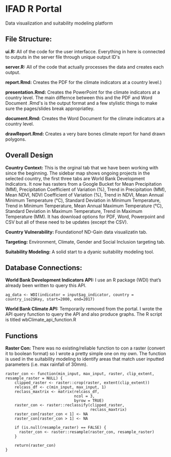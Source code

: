 # IFAD R Portal
Data visualization and suitability modeling platform

## File Structure:

**ui.R:** All of the code for the user interfacce. Everything in here is connected to outputs in the server file 
through unique output ID's

**server.R:** All of the code that actually processes the data and creates each output.

**report.Rmd:** Creates the PDF for the climate indicators at a country level.)

**presentation.Rmd:** Creates the PowerPoint for the climate indicators at a country level. The main differnce between this and the PDF and Word Document .Rmd's is the output format and a few stylistic things to make sure the pages/slides break appropriatley.

**document.Rmd:** Creates the Word Document for the climate indicators at a country level.

**drawReport.Rmd:** Creates a very bare bones climate report for hand drawn polygons.

## Overall Design

**Country Context:** This is the orginal tab that we have been working with since the beginning. The sidebar map shows ongoing projects in the selected country, the first three tabs are World Bank Development Indicators. It now has rasters from a Google Bucket for Mean Precipitation (MM), Precipitation Coefficient of Variation (%), Trend in Precipitation (MM), Mean NDVI, NDVI Coefficient of Variation (%), Trend in NDVI, Mean Annual Minimum Temperature (°C), Standard Deviation in Minimum Temperature, Trend in Minimum Temperature, Mean Annual Maximum Temperature (°C), Standard Deviation in Maximum Temperature, Trend in Maximum Temperature (MM). It has download options for PDF, Word, Powerpoint and CSV but all of these need to be updates (except the CSV).

**Country Vulnerability:** Foundationof ND-Gain data visualizatin tab.

**Targeting:** Environment, Climate, Gender and Social Inclusion targeting tab.

**Suitability Modeling:** A solid start to a dyanic suitability modeling tool.

## Database Connections: 
 
**World Bank Development Indicators API:** I use an R package (WDI) that’s already been written to query this API.

    ag_data <- WDI(indicator = input$ag_indicator, country = country_iso2$Key, start=2000, end=2017)


**World Bank Climate API:** Temporarily removed from the portal. I wrote the API query function to query the API and also produce graphs. The R script is titled wbClimate_api_function.R

## Functions

**Raster Con:** There was no existing/reliable function to con a raster (convert it to boolean format) so I wrote a pretty simple one on my own. The function is used in the suitability modeling to identify areas that match user inputted parameters (i.e. max rainfall of 30mm).  

    raster_con <- function(min_input, max_input, raster, clip_extent, resample_raster = NULL) {
        clipped_raster <- raster::crop(raster, extent(clip_extent))
        relcass_df <- c(min_input, max_input, 1)
        reclass_maxtrix <- matrix(relcass_df,
                                  ncol = 3,
                                  byrow = TRUE)
        raster_con <- raster::reclassify(clipped_raster,
                                         reclass_maxtrix)
        raster_con[raster_con < 1] <- NA
        raster_con[raster_con > 1] <- NA

        if (is.null(resample_raster) == FALSE) {
          raster_con <- raster::resample(raster_con, resample_raster)
        }

        return(raster_con)
    }
    

